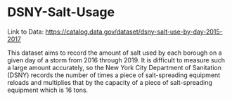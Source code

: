 # DSNY-Salt-Usage

Link to Data: https://catalog.data.gov/dataset/dsny-salt-use-by-day-2015-2017

This dataset aims to record the amount of salt used by each borough on a given day of a storm from 2016 through 2019. It is difficult to measure such a large amount accurately, so the New York City Department of Sanitation (DSNY) records the number of times a piece of salt-spreading equipment reloads and multiplies that by the capacity of a piece of salt-spreading equipment which is 16 tons.
